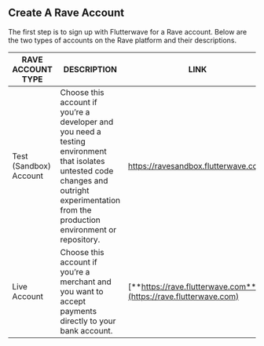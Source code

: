 ## Create A Rave Account

The first step is to sign up with Flutterwave for a Rave account. Below are the two types of accounts on the Rave platform and their descriptions.



| RAVE ACCOUNT TYPE      | DESCRIPTION                                                                                                                                                                                  | LINK                                                             |
| ---------------------- | -------------------------------------------------------------------------------------------------------------------------------------------------------------------------------------------- | ---------------------------------------------------------------- |
| Test (Sandbox) Account | Choose this account if you’re a developer and you need a testing environment that isolates untested code changes and outright experimentation from the production environment or repository. | https://ravesandbox.flutterwave.com/                             |
| Live Account           | Choose this account if you’re a merchant and you want to accept payments directly to your bank account.                                                                                      | [**https://rave.flutterwave.com**](https://rave.flutterwave.com) |

